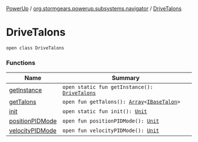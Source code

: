 [PowerUp](../../index.md) / [org.stormgears.powerup.subsystems.navigator](../index.md) / [DriveTalons](./index.md)

# DriveTalons

`open class DriveTalons`

### Functions

| Name | Summary |
|---|---|
| [getInstance](get-instance.md) | `open static fun getInstance(): `[`DriveTalons`](./index.md) |
| [getTalons](get-talons.md) | `open fun getTalons(): `[`Array`](https://kotlinlang.org/api/latest/jvm/stdlib/kotlin/-array/index.html)`<`[`IBaseTalon`](../../org.stormgears.utils.decoupling/-i-base-talon/index.md)`>` |
| [init](init.md) | `open static fun init(): `[`Unit`](https://kotlinlang.org/api/latest/jvm/stdlib/kotlin/-unit/index.html) |
| [positionPIDMode](position-p-i-d-mode.md) | `open fun positionPIDMode(): `[`Unit`](https://kotlinlang.org/api/latest/jvm/stdlib/kotlin/-unit/index.html) |
| [velocityPIDMode](velocity-p-i-d-mode.md) | `open fun velocityPIDMode(): `[`Unit`](https://kotlinlang.org/api/latest/jvm/stdlib/kotlin/-unit/index.html) |
